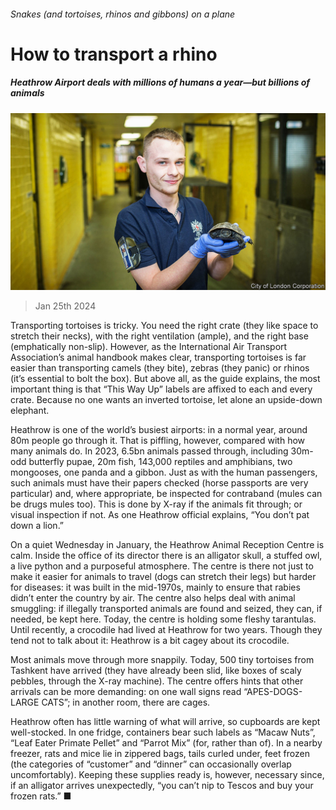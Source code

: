 ###### Snakes (and tortoises, rhinos and gibbons) on a plane

# How to transport a rhino 

##### Heathrow Airport deals with millions of humans a year—but billions of animals 

![image](images/20240127_BRP004.jpg) 

> Jan 25th 2024 

Transporting tortoises is tricky. You need the right crate (they like space to stretch their necks), with the right ventilation (ample), and the right base (emphatically non-slip). However, as the International Air Transport Association’s animal handbook makes clear, transporting tortoises is far easier than transporting camels (they bite), zebras (they panic) or rhinos (it’s essential to bolt the box). But above all, as the guide explains, the most important thing is that “This Way Up” labels are affixed to each and every crate. Because no one wants an inverted tortoise, let alone an upside-down elephant. 

Heathrow is one of the world’s busiest airports: in a normal year, around 80m people go through it. That is piffling, however, compared with how many animals do. In 2023, 6.5bn animals passed through, including 30m-odd butterfly pupae, 20m fish, 143,000 reptiles and amphibians, two mongooses, one panda and a gibbon. Just as with the human passengers, such animals must have their papers checked (horse passports are very particular) and, where appropriate, be inspected for contraband (mules can be drugs mules too). This is done by X-ray if the animals fit through; or visual inspection if not. As one Heathrow official explains, “You don’t pat down a lion.”

On a quiet Wednesday in January, the Heathrow Animal Reception Centre is calm. Inside the office of its director there is an alligator skull, a stuffed owl, a live python and a purposeful atmosphere. The centre is there not just to make it easier for animals to travel (dogs can stretch their legs) but harder for diseases: it was built in the mid-1970s, mainly to ensure that rabies didn’t enter the country by air. The centre also helps deal with animal smuggling: if illegally transported animals are found and seized, they can, if needed, be kept here. Today, the centre is holding some fleshy tarantulas. Until recently, a crocodile had lived at Heathrow for two years. Though they tend not to talk about it: Heathrow is a bit cagey about its crocodile. 

Most animals move through more snappily. Today, 500 tiny tortoises from Tashkent have arrived (they have already been slid, like boxes of scaly pebbles, through the X-ray machine). The centre offers hints that other arrivals can be more demanding: on one wall signs read “APES-DOGS-LARGE CATS”; in another room, there are cages. 

Heathrow often has little warning of what will arrive, so cupboards are kept well-stocked. In one fridge, containers bear such labels as “Macaw Nuts”, “Leaf Eater Primate Pellet” and “Parrot Mix” (for, rather than of). In a nearby freezer, rats and mice lie in zippered bags, tails curled under, feet frozen (the categories of “customer” and “dinner” can occasionally overlap uncomfortably). Keeping these supplies ready is, however, necessary since, if an alligator arrives unexpectedly, “you can’t nip to Tescos and buy your frozen rats.” ■


